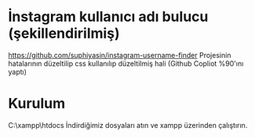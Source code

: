# İnstagram kullanıcı adı bulucu (şekillendirilmiş)

https://github.com/suphiyasin/instagram-username-finder Projesinin hatalarının düzeltilip css kullanılıp düzeltilmiş hali (Github Copliot %90'ını yaptı)

# Kurulum

C:\xampp\htdocs
  İndirdiğimiz dosyaları atın ve xampp üzerinden çalıştırın.
